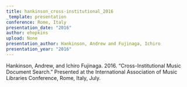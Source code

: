```yaml
---
title: hankinson_cross-institutional_2016
_template: presentation
conference: Rome, Italy
presentation_date: "2016"
author: ehopkins
upload: None
presentation_author: Hankinson, Andrew and Fujinaga, Ichiro
presentation_year: "2016"
---
```

Hankinson, Andrew, and Ichiro Fujinaga. 2016. “Cross-Institutional Music Document Search.” Presented at the International Association of Music Libraries Conference, Rome, Italy, July.